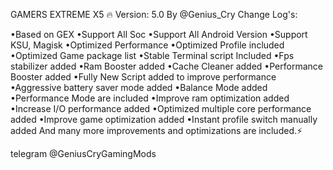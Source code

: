 GAMERS EXTREME X5 🔥
Version: 5.0
By @Genius_Cry
Change Log's:

•Based on GEX
•Support All Soc
•Support All Android Version
•Support KSU, Magisk
•Optimized Performance 
•Optimized Profile included 
•Optimized Game package list 
•Stable Terminal script Included
•Fps stabilizer added 
•Ram Booster added 
•Cache Cleaner added 
•Performance Booster added 
•Fully New Script added to improve performance 
•Aggressive battery saver mode added 
•Balance Mode added 
•Performance Mode are included 
•Improve ram optimization added 
•Increase I/O performance added
•Optimized multiple core performance added
•Improve game optimization added
•Instant profile switch manually added
And many more improvements and optimizations are included.⚡


telegram @GeniusCryGamingMods
